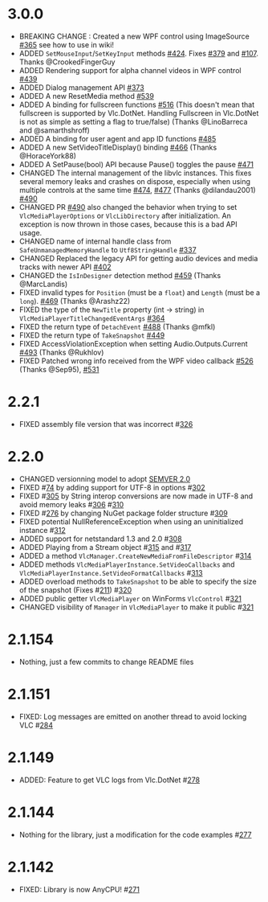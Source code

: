 # 3.0.0
- BREAKING CHANGE : Created a new WPF control using ImageSource [#365](https://github.com/ZeBobo5/Vlc.DotNet/pull/365) see how to use in wiki!
- ADDED `SetMouseInput`/`SetKeyInput` methods [#424](https://github.com/ZeBobo5/Vlc.DotNet/pull/424). Fixes [#379](https://github.com/ZeBobo5/Vlc.DotNet/issues/379) and [#107](https://github.com/ZeBobo5/Vlc.DotNet/issues/107). Thanks @CrookedFingerGuy
- ADDED Rendering support for alpha channel videos in WPF control [#439](https://github.com/ZeBobo5/Vlc.DotNet/pull/439)
- ADDED Dialog management API [#373](https://github.com/ZeBobo5/Vlc.DotNet/pull/373)
- ADDED A new ResetMedia method [#539](https://github.com/ZeBobo5/Vlc.DotNet/pull/539)
- ADDED A binding for fullscreen functions [#516](https://github.com/ZeBobo5/Vlc.DotNet/pull/516) (This doesn't mean that fullscreen is supported by Vlc.DotNet. Handling Fullscreen in Vlc.DotNet is not as simple as setting a flag to true/false) (Thanks @LinoBarreca  and @samarthshroff)
- ADDED A binding for user agent and app ID functions [#485](https://github.com/ZeBobo5/Vlc.DotNet/pull/485)
- ADDED A new SetVideoTitleDisplay() binding [#466](https://github.com/ZeBobo5/Vlc.DotNet/pull/466) (Thanks @HoraceYork88)
- ADDED A SetPause(bool) API because Pause() toggles the pause [#471](https://github.com/ZeBobo5/Vlc.DotNet/pull/471)
- CHANGED The internal management of the libvlc instances. This fixes several memory leaks and crashes on dispose, especially when using multiple controls at the same time [#474](https://github.com/ZeBobo5/Vlc.DotNet/pull/490), [#477](https://github.com/ZeBobo5/Vlc.DotNet/pull/477) (Thanks @dilandau2001) [#490](https://github.com/ZeBobo5/Vlc.DotNet/pull/490)
- CHANGED PR [#490](https://github.com/ZeBobo5/Vlc.DotNet/pull/490) also changed the behavior when trying to set `VlcMediaPlayerOptions` or `VlcLibDirectory` after initialization. An exception is now thrown in those cases, because this is a bad API usage.
- CHANGED name of internal handle class from `SafeUnmanagedMemoryHandle` to `Utf8StringHandle` [#337](https://github.com/ZeBobo5/Vlc.DotNet/pull/337)
- CHANGED Replaced the legacy API for getting audio devices and media tracks with newer API [#402](https://github.com/ZeBobo5/Vlc.DotNet/pull/402)
- CHANGED the `IsInDesigner` detection method [#459](https://github.com/ZeBobo5/Vlc.DotNet/pull/459) (Thanks @MarcLandis)
- FIXED invalid types for `Position` (must be a `float`) and `Length` (must be a `long`).  [#469](https://github.com/ZeBobo5/Vlc.DotNet/pull/469) (Thanks @Arashz22)
- FIXED the type of the `NewTitle` property (int -> string) in `VlcMediaPlayerTitleChangedEventArgs` [#364](https://github.com/ZeBobo5/Vlc.DotNet/pull/364)
- FIXED the return type of `DetachEvent` [#488](https://github.com/ZeBobo5/Vlc.DotNet/pull/488) (Thanks @mfkl)
- FIXED the return type of `TakeSnapshot` [#449](https://github.com/ZeBobo5/Vlc.DotNet/pull/449)
- FIXED AccessViolationException when setting Audio.Outputs.Current [#493](https://github.com/ZeBobo5/Vlc.DotNet/pull/493) (Thanks @Rukhlov)
- FIXED Patched wrong info received from the WPF video callback [#526](https://github.com/ZeBobo5/Vlc.DotNet/pull/526) (Thanks @Sep95), [#531](https://github.com/ZeBobo5/Vlc.DotNet/pull/531)

# 2.2.1
- FIXED assembly file version that was incorrect #[326](https://github.com/ZeBobo5/Vlc.DotNet/pull/326)

# 2.2.0
- CHANGED versionning model to adopt [SEMVER 2.0](http://semver.org/)
- FIXED #[74](https://github.com/ZeBobo5/Vlc.DotNet/issues/74) by adding support for UTF-8 in options #[302](https://github.com/ZeBobo5/Vlc.DotNet/pull/302)
- FIXED #[305](https://github.com/ZeBobo5/Vlc.DotNet/issues/305) by String interop conversions are now made in UTF-8 and avoid memory leaks #[306](https://github.com/ZeBobo5/Vlc.DotNet/pull/306) #[310](https://github.com/ZeBobo5/Vlc.DotNet/pull/310)
- FIXED #[276](https://github.com/ZeBobo5/Vlc.DotNet/issues/276) by changing NuGet package folder structure #[309](https://github.com/ZeBobo5/Vlc.DotNet/pull/309)
- FIXED potential NullReferenceException when using an uninitialized instance #[312](https://github.com/ZeBobo5/Vlc.DotNet/pull/312)
- ADDED support for netstandard 1.3 and 2.0 #[308](https://github.com/ZeBobo5/Vlc.DotNet/pull/308)
- ADDED Playing from a Stream object #[315](https://github.com/ZeBobo5/Vlc.DotNet/pull/315) and #[317](https://github.com/ZeBobo5/Vlc.DotNet/pull/317)
- ADDED a method `VlcManager.CreateNewMediaFromFileDescriptor` #[314](https://github.com/ZeBobo5/Vlc.DotNet/pull/314)
- ADDED methods `VlcMediaPlayerInstance.SetVideoCallbacks` and `VlcMediaPlayerInstance.SetVideoFormatCallbacks` #[313](https://github.com/ZeBobo5/Vlc.DotNet/pull/313)
- ADDED overload methods to `TakeSnapshot` to be able to specify the size of the snapshot (Fixes #[211](https://github.com/ZeBobo5/Vlc.DotNet/issues/211)) #[320](https://github.com/ZeBobo5/Vlc.DotNet/pull/320)
- ADDED public getter `VlcMediaPlayer` on WinForms `VlcControl` #[321](https://github.com/ZeBobo5/Vlc.DotNet/pull/321)
- CHANGED visibility of `Manager` in `VlcMediaPlayer` to make it public #[321](https://github.com/ZeBobo5/Vlc.DotNet/pull/321)

# 2.1.154
- Nothing, just a few commits to change README files

# 2.1.151
- FIXED: Log messages are emitted on another thread to avoid locking VLC #[284](https://github.com/ZeBobo5/Vlc.DotNet/pull/284)

# 2.1.149
- ADDED: Feature to get VLC logs from Vlc.DotNet #[278](https://github.com/ZeBobo5/Vlc.DotNet/pull/278)

# 2.1.144
- Nothing for the library, just a modification for the code examples #[277](https://github.com/ZeBobo5/Vlc.DotNet/pull/277)

# 2.1.142
- FIXED: Library is now AnyCPU! #[271](https://github.com/ZeBobo5/Vlc.DotNet/pull/271)
